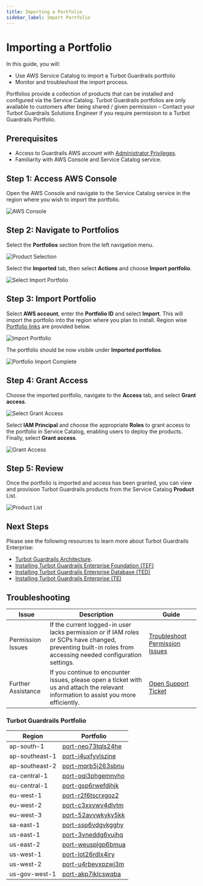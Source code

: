 ```yaml
---
title: Importing a Portfolio
sidebar_label: Import Portfolio
---
```


# Importing a Portfolio

In this guide, you will:
- Use AWS Service Catalog to import a Turbot Guardrails portfolio
- Monitor and troubleshoot the import process.

Portfolios provide a collection of products that can be installed and configured via the Service Catalog. Turbot Guardrails portfolios are only available to customers after being shared / given permission – Contact your Turbot Guardrails Solutions Engineer if you require permission to a Turbot Guardrails Portfolio.

## Prerequisites

- Access to Guardrails AWS account with [Administrator Privileges](/guardrails/docs/enterprise/FAQ/admin-permissions).
- Familiarity with AWS Console and Service Catalog service.

## Step 1: Access AWS Console

Open the AWS Console and navigate to the Service Catalog service in the region where you wish to import the portfolio.

![AWS Console](/images/docs/guardrails/guides/hosting-guardrails/installation/pre-installation/import-portfolio/aws-console-service-catalog.png)

## Step 2: Navigate to Portfolios

Select the **Portfolios** section from the left navigation menu.

![Product Selection](/images/docs/guardrails/guides/hosting-guardrails/installation/pre-installation/import-portfolio/service-catalog-select-portfolio.png)

Select the **Imported** tab, then select **Actions** and choose **Import portfolio**.

![Select Import Portfolio](/images/docs/guardrails/guides/hosting-guardrails/installation/pre-installation/import-portfolio/service-catalog-select-import-portfolio.png)

## Step 3: Import Portfolio

Select **AWS account**, enter the **Portfolio ID** and select **Import**. This will import the portfolio into the region where you plan to install. Region wise [Portfolio links](/guardrails/docs/guides/hosting-guardrails/installation/pre-installation/import-portfolio#turbot-guardrails-portfolio) are provided below.

![Import Portfolio](/images/docs/guardrails/guides/hosting-guardrails/installation/pre-installation/import-portfolio/service-catalog-import-portfolio.png)

The portfolio should be now visible under **Imported portfolios**.

![Portfolio Import Complete](/images/docs/guardrails/guides/hosting-guardrails/installation/pre-installation/import-portfolio/service-catalog-import-complete.png)

## Step 4: Grant Access

Choose the imported portfolio, navigate to the **Access** tab, and select **Grant access**.

![Select Grant Access](/images/docs/guardrails/guides/hosting-guardrails/installation/pre-installation/import-portfolio/service-catalog-navigate-access.png)

Select **IAM Principal** and choose the appropriate **Roles** to grant access to the portfolio in Service Catalog, enabling users to deploy the products. Finally, select **Grant access**.

![Grant Access](/images/docs/guardrails/guides/hosting-guardrails/installation/pre-installation/import-portfolio/service-catalog-grant-access-action.png)

## Step 5: Review

Once the portfolio is imported and access has been granted, you can view and provision Turbot Guardrails products from the Service Catalog **Product** List.

![Product List](/images/docs/guardrails/guides/hosting-guardrails/installation/pre-installation/import-portfolio/service-catalog-products-verify.png)

## Next Steps

Please see the following resources to learn more about Turbot Guardrails Enterprise:

- [Turbot Guardrails Architecture](/guardrails/docs/guides/hosting-guardrails/architecture#turbot-guardrails-enterprise---architecture).
- [Installing Turbot Guardrails Enterprise Foundation (TEF)](/guardrails/docs/guides/hosting-guardrails/installation/install-tef#install-turbot-guardrails-enterprise-foundation-tef)
- [Installing Turbot Guardrails Enterprise Database (TED)](/guardrails/docs/guides/hosting-guardrails/installation/install-ted#install-turbot-guardrails-enterprise-database-ted)
- [Installing Turbot Guardrails Enterprise (TE)](/guardrails/docs/guides/hosting-guardrails/installation/install-te#install-turbot-guardrails-enterprise-te)

## Troubleshooting

| Issue                                      | Description                                                                                                                                                                                                 | Guide                                |
|----------------------------------------------|-------------------------------------------------------------------------------------------------------------------------------------------------------------------------------------------------------------------|-----------------------------------------------------|
| Permission Issues                        | If the current logged-in user lacks permission or if IAM roles or SCPs have changed, preventing built-in roles from accessing needed configuration settings.   | [Troubleshoot Permission Issues](/guardrails/docs/enterprise/FAQ/admin-permissions#aws-permissions-for-turbot-guardrails-administrators)             |
| Further Assistance                       | If you continue to encounter issues, please open a ticket with us and attach the relevant information to assist you more efficiently.                                                 | [Open Support Ticket](https://support.turbot.com)   |


### Turbot Guardrails Portfolio

| Region         | Portfolio                                                                                                                                            |
| -------------- | ---------------------------------------------------------------------------------------------------------------------------------------------------- |
| ap-south-1     | [port-neo73tqls24he](https://console.aws.amazon.com/servicecatalog/home?isSceuc=false&region=ap-south-1#portfolios/import?id=port-neo73tqls24he)     |
| ap-southeast-1 | [port-i4uxfyvlszine](https://console.aws.amazon.com/servicecatalog/home?isSceuc=false&region=ap-southeast-1#portfolios/import?id=port-i4uxfyvlszine) |
| ap-southeast-2 | [port-mqrb5j263sbnu](https://console.aws.amazon.com/servicecatalog/home?isSceuc=false&region=ap-southeast-2#portfolios/import?id=port-mqrb5j263sbnu) |
| ca-central-1   | [port-oqi3phgemnvho](https://console.aws.amazon.com/servicecatalog/home?isSceuc=false&region=ca-central-1#portfolios/import?id=port-oqi3phgemnvho)   |
| eu-central-1   | [port-gsp6rwefdjhjk](https://console.aws.amazon.com/servicecatalog/home?isSceuc=false&region=ca-central-2#portfolios/import?id=port-gsp6rwefdjhjk)   |
| eu-west-1      | [port-r2f6tscrxgoz2](https://console.aws.amazon.com/servicecatalog/home?isSceuc=false&region=eu-west-1#portfolios/import?id=port-r2f6tscrxgoz2)      |
| eu-west-2      | [port-c3xxvwv4dlvtm](https://console.aws.amazon.com/servicecatalog/home?isSceuc=false&region=eu-west-2#portfolios/import?id=port-c3xxvwv4dlvtm)      |
| eu-west-3      | [port-52avvwkyky5kk](https://console.aws.amazon.com/servicecatalog/home?isSceuc=false&region=eu-west-3#portfolios/import?id=port-52avvwkyky5kk)      |
| sa-east-1      | [port-ssp6vdgvkgghy](https://sa-east-1.console.aws.amazon.com/servicecatalog/home?region=sa-east-1#/portfolios/import?id=port-ssp6vdgvkgghy)         |
| us-east-1      | [port-3vneddg6vujhq](https://console.aws.amazon.com/servicecatalog/home?isSceuc=false&region=us-east-1#portfolios/import?id=port-3vneddg6vujhq)      |
| us-east-2      | [port-weusplgp6bmua](https://console.aws.amazon.com/servicecatalog/home?isSceuc=false&region=us-east-2#portfolios/import?id=port-weusplgp6bmua)      |
| us-west-1      | [port-lot26rdlx4iry](https://console.aws.amazon.com/servicecatalog/home?isSceuc=false&region=us-west-1#portfolios/import?id=port-lot26rdlx4iry)      |
| us-west-2      | [port-u4rbevxpzwj3m](https://console.aws.amazon.com/servicecatalog/home?isSceuc=false&region=us-west-2#portfolios/import?id=port-u4rbevxpzwj3m)      |
| us-gov-west-1  | [port-akp7iklcswqba](https://console.amazonaws-us-gov.com/servicecatalog/home?region=us-gov-west-1/portfolios/import?id=port-akp7iklcswqba)          |

